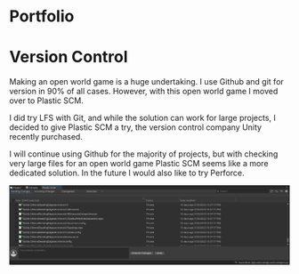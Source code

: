 # Portfolio


# Version Control

Making an open world game is a huge undertaking. I use Github and git for version in 90% of all cases. However, with this open world game I moved over to Plastic SCM.

I did try LFS with Git, and while the solution can work for large projects, I decided to give Plastic SCM a try, the version control company Unity recently purchased.

I will continue using Github for the majority of projects, but with checking very large files for an open world game Plastic SCM seems like a more dedicated solution. In the future I would also like to try Perforce.


![Plastic SCM](https://github.com/pjkw/Portfolio/blob/main/images/Plastic%20SCM.png)


